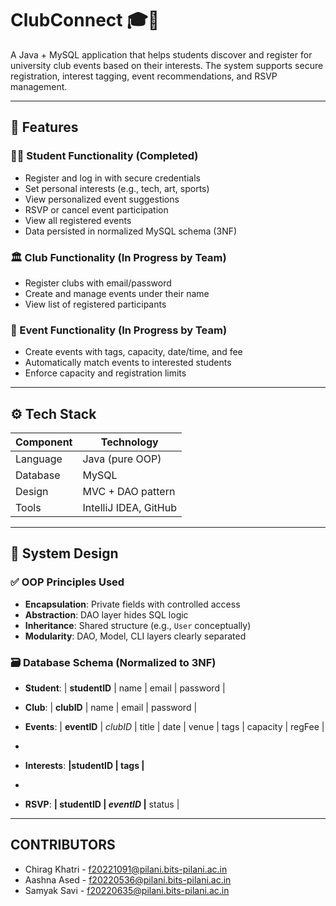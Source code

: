 # ClubConnect 🎓🎉

A Java + MySQL application that helps students discover and register for university club events based on their interests. The system supports secure registration, interest tagging, event recommendations, and RSVP management.

---

## 🚀 Features

### 👨‍🎓 Student Functionality (Completed)
- Register and log in with secure credentials
- Set personal interests (e.g., tech, art, sports)
- View personalized event suggestions
- RSVP or cancel event participation
- View all registered events
- Data persisted in normalized MySQL schema (3NF)

### 🏛️ Club Functionality (In Progress by Team)
- Register clubs with email/password
- Create and manage events under their name
- View list of registered participants

### 📅 Event Functionality (In Progress by Team)
- Create events with tags, capacity, date/time, and fee
- Automatically match events to interested students
- Enforce capacity and registration limits

---

## ⚙️ Tech Stack

| Component | Technology        |
|----------|-------------------|
| Language | Java (pure OOP)   |
| Database | MySQL             |
| Design   | MVC + DAO pattern |
| Tools    | IntelliJ IDEA, GitHub |

---

## 🧱 System Design

### ✅ OOP Principles Used
- **Encapsulation**: Private fields with controlled access
- **Abstraction**: DAO layer hides SQL logic
- **Inheritance**: Shared structure (e.g., `User` conceptually)
- **Modularity**: DAO, Model, CLI layers clearly separated

### 🗃️ Database Schema (Normalized to 3NF)
            
- **Student**: | **studentID** | name | email | password |
  
- **Club**: | **clubID** | name | email | password |
  
- **Events**: | **eventID** | _clubID_ | title | date | venue | tags | capacity | regFee |
- 
- **Interests**: **|studentID | tags |** 
- 
- **RSVP**: **| studentID | _eventID_ |** status |

---

## CONTRIBUTORS
- Chirag Khatri - f20221091@pilani.bits-pilani.ac.in
- Aashna Ased - f20220536@pilani.bits-pilani.ac.in
- Samyak Savi - f20220635@pilani.bits-pilani.ac.in
